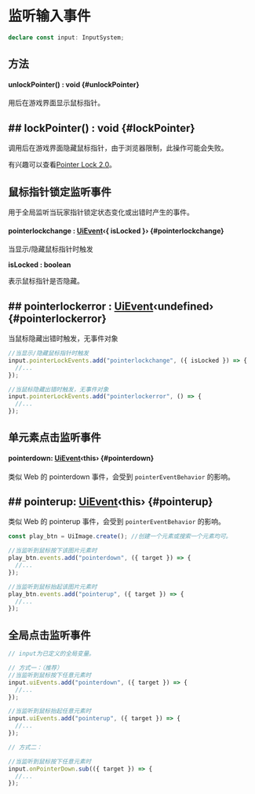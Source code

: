 <script setup>
import '/style.css'
</script>

# 监听输入事件

```typescript
declare const input: InputSystem;
```

## 方法

#### <font id="API" />unlockPointer()<font id="Type"> : void</font> {#unlockPointer}

用后在游戏界面显示鼠标指针。

## ## <font id="API" />lockPointer()<font id="Type"> : void</font> {#lockPointer}

调用后在游戏界面隐藏鼠标指针，由于浏览器限制，此操作可能会失败。

有兴趣可以查看[Pointer Lock 2.0](https://w3c.github.io/pointerlock/#dom-element-requestpointerlock)。

## 鼠标指针锁定监听事件

用于全局监听当玩家指针锁定状态变化或出错时产生的事件。

#### <font id="API" />pointerlockchange<font id="Type"> : [UiEvent](/ClientUI/UiEvent)‹{ isLocked }›</font> {#pointerlockchange}

当显示/隐藏鼠标指针时触发

**isLocked <font id="Type">: boolean</font>**

表示鼠标指针是否隐藏。

## ## <font id="API" />pointerlockerror<font id="Type"> : [UiEvent](/ClientUI/UiEvent)‹undefined›</font> {#pointerlockerror}

当鼠标隐藏出错时触发，无事件对象

```javascript
//当显示/隐藏鼠标指针时触发
input.pointerLockEvents.add("pointerlockchange", ({ isLocked }) => {
  //...
});

//当鼠标隐藏出错时触发，无事件对象
input.pointerLockEvents.add("pointerlockerror", () => {
  //...
});
```

## 单元素点击监听事件

#### <font id="API" />pointerdown<font id="Type">: [UiEvent](/ClientUI/UiEvent)‹this›</font> {#pointerdown}

类似 Web 的 pointerdown 事件，会受到 `pointerEventBehavior` 的影响。

## ## <font id="API" />pointerup<font id="Type">: [UiEvent](/ClientUI/UiEvent)‹this›</font> {#pointerup}

类似 Web 的 pointerup 事件，会受到 `pointerEventBehavior` 的影响。

```javascript
const play_btn = UiImage.create(); //创建一个元素或搜索一个元素均可。

//当监听到鼠标按下该图片元素时
play_btn.events.add("pointerdown", ({ target }) => {
  //...
});

//当监听到鼠标抬起该图片元素时
play_btn.events.add("pointerup", ({ target }) => {
  //...
});
```

## 全局点击监听事件

```javascript
// input为已定义的全局变量。

// 方式一：（推荐）
//当监听到鼠标按下任意元素时
input.uiEvents.add("pointerdown", ({ target }) => {
  //...
});

//当监听到鼠标抬起任意元素时
input.uiEvents.add("pointerup", ({ target }) => {
  //...
});

// 方式二：

//当监听到鼠标按下任意元素时
input.onPointerDown.sub(({ target }) => {
  //...
});
```
